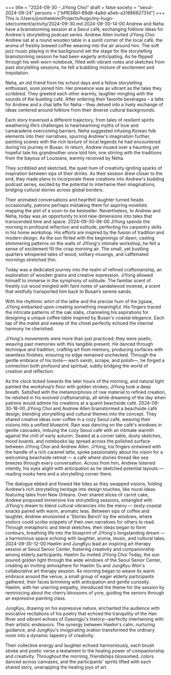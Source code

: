 +++
title = "2024-09-30 - JiYong Choi"
draft = false
society = "seoul-2024-09-24"
persons = ["bff836b1-89d8-4a8d-a5eb-a3188662731d"]
+++
This is /Users/joonheekim/Projects/hugo/my-hugo-site/content/activity/2024-09-30.md
2024-09-30-14-00
Andrew and Neha have a brainstorming session at a Seoul café, exchanging folklore ideas for Andrew's storytelling podcast series.
Andrew Allen invited JiYong Choi
Andrew sat at a round wooden table in a sunlit corner of the local café, the aroma of freshly brewed coffee weaving into the air around him. The soft jazz music playing in the background set the stage for the storytelling brainstorming session he had been eagerly anticipating. As he flipped through his well-worn notebook, filled with vibrant notes and sketches from past storytelling sessions, he felt a bubbling mixture of excitement and trepidation.

Neha, an old friend from his school days and a fellow storytelling enthusiast, soon joined him. Her presence was as vibrant as the tales they scribbled. They greeted each other warmly, laughter mingling with the sounds of the bustling café. After ordering their favorite beverages – a latte for Andrew and a chai latte for Neha – they delved into a lively exchange of ideas centered around folklore from their diverse cultural backgrounds.

Each story traversed a different trajectory, from tales of resilient spirits weathering life’s challenges to heartwarming myths of love and camaraderie overcoming barriers. Neha suggested infusing Korean folk elements into their narratives, spurring Andrew's imagination further, painting scenes with the rich texture of local legends he had encountered during his journey in Busan. In return, Andrew mused over a haunting yet hopeful tale his grandmother once told him, one stirring with the traditions from the bayous of Louisiana, warmly received by Neha.

They scribbled and sketched, the quiet hum of creativity igniting sparks of inspiration between sips of their drinks. As their session drew closer to the end, they made plans to incorporate these creations into Andrew's budding podcast series, excited by the potential to intertwine their imaginations, bridging cultural stories across global borders.

Their animated conversations and heartfelt laughter turned heads occasionally, patrons perhaps mistaking them for aspiring novelists mapping the plot of a soon-to-be bestseller. Nevertheless, to Andrew and Neha, today was an opportunity to knit new dimensions into tales that transcended time and space.
2024-09-30-06-00
JiYong spends the morning in profound reflection and solitude, perfecting his carpentry skills in his home workshop. His efforts are inspired by the fusion of tradition and modern design.
As the sun flirted with the beginnings of dawn, casting shimmering patterns on the walls of JiYong's intimate workshop, he felt a sense of excitement fill the crisp morning air. The small, yet bustling quarters whispered tales of wood, solitary musings, and caffeinated mornings stretched thin. 

Today was a dedicated journey into the realm of refined craftsmanship, an exploration of wooden grains and creative expression. JiYong allowed himself to immerse in the symphony of solitude. The familiar scent of freshly cut wood mingled with faint notes of sandalwood incense, a scent that wistfully transported him back to Busan’s serene sands. 

With the rhythmic whirl of the lathe and the precise hum of the jigsaw, JiYong embarked upon creating something meaningful. His fingers traced the intricate patterns of the oak slabs, channeling his aspirations for designing a unique coffee table inspired by Busan's coastal elegance. Each tap of the mallet and sweep of the chisel perfectly echoed the internal harmony he cherished. 

JiYong's movements were more than just practiced; they were poetic, weaving past memories with this tangible present. He danced through technique and tradition, crafting art from memory, producing surfaces with seamless finishes, ensuring no edge remained unchecked. Through the gentle embrace of his tools— each swish, scrape, and polish—, he forged a connection both profound and spiritual, subtly bridging the world of creation and reflection. 

As the clock ticked towards the later hours of the morning, and natural light painted the workshop’s floor with golden strokes, JiYong took a deep breath. Satisfied with the metamorphosis of raw material to refined creation, he relished in his evolved craftsmanship, all while dreaming of the day when patrons would admire his creations at a quaint beachside café.
2024-09-30-18-00
JiYong Choi and Andrew Allen brainstormed a beachside café design, blending storytelling and cultural themes into the concept. They shared creative ideas over coffee in a cozy Seoul café, weaving their visions into a unified blueprint.
Rain was dancing on the café's windows in gentle cascades, imbuing the cozy Seoul café with an intimate warmth against the chill of early autumn. Seated at a corner table, dusty sketches, mood boards, and notebooks lay spread across the polished surface between JiYong Choi and Andrew Allen. JiYong, his fingers entwined with the handle of a rich caramel latte, spoke passionately about his vision for a welcoming beachside retreat — a café where stories thread like sea breezes through every conversation. Across from him, Andrew listened intently, his eyes alight with anticipation as he sketched potential layouts — reading nooks here and a storytelling corner there.

The dialogue ebbed and flowed like tides as they swapped visions, folding Andrew’s rich storytelling heritage into design touches, like mural ideas featuring tales from New Orleans. Over shared slices of carrot cake, Andrew proposed immersive live storytelling sessions, entangled with JiYong's dream to blend cultural vibrancies into the menu — zesty coastal snacks paired with warm, aromatic teas. Between sips of coffee and laughter, Andrew envisioned a 'Stories Bench’ by the windows, where visitors could scribe snippets of their own narratives for others to read. Through metaphoric and literal sketches, their ideas began to form contours, breathing life into the blueprint of JiYong's longstanding dream — a harmonious space echoing with laughter, aroma, music, and cultural tales.
2024-09-30-12-00
Haelim and JungKyu lead an inspiring art therapy session at Seoul Senior Center, fostering creativity and companionship among elderly participants.
Haelim Su invited JiYong Choi
Today, the sun poured golden light through the wide windows of the Seoul Senior Center, creating an inviting atmosphere for Haelim Su and JungKyu Won's collaborative art therapy session. As morning began to weave its warm embrace around the venue, a small group of eager elderly participants gathered, their faces brimming with anticipation and gentle curiosity. Haelim, with her unerring empathy, introduced the theme for the session by reminiscing about the cherry blossoms of yore, guiding the seniors through an expressive painting class.

JungKyu, drawing on his expressive nature, enchanted the audience with evocative recitations of his poetry that echoed the tranquility of the Han River and vibrant echoes of Gyeongju's history—perfectly intertwining with their artistic endeavors. The synergy between Haelim's calm, nurturing guidance, and JungKyu's invigorating oration transformed the ordinary room into a dynamic tapestry of creativity.

Their collective energy and laughter echoed harmoniously, each brush stroke and poetic verse a testament to the healing power of companionship and creativity. Throughout the morning, friendships blossomed, colors danced across canvases, and the participants' spirits lifted with each shared story, unwrapping the healing joys of art.
